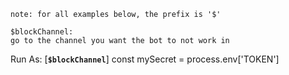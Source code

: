 `note: for all examples below, the prefix is '$'`

```
$blockChannel:
go to the channel you want the bot to not work in
```
Run As: [**`$blockChannel`**]
const mySecret = process.env['TOKEN']
